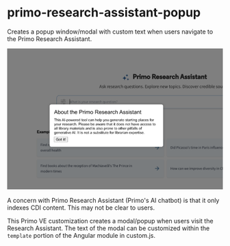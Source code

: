 # primo-research-assistant-popup
Creates a popup window/modal with custom text when users navigate to the Primo Research Assistant.

![Research Assistant Modal](screenshot.png "Research Assistant Modal")


A concern with Primo Research Assistant (Primo's AI chatbot) is that it only indexes CDI content. This may not be clear to users. 

This Primo VE customization creates a modal/popup when users visit the Research Assistant. The text of the modal can be customized within the `template` portion of the Angular module in custom.js.


